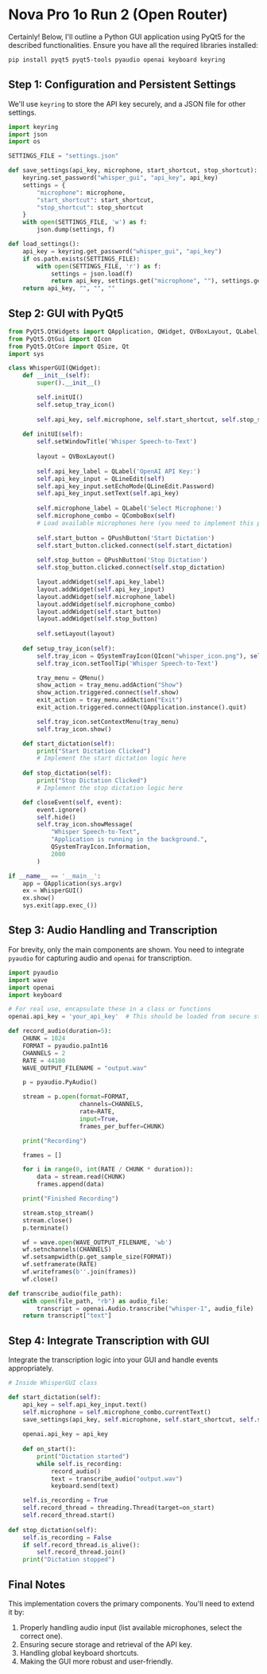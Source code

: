 # Nova Pro 1o Run 2 (Open Router)

Certainly! Below, I'll outline a Python GUI application using PyQt5 for the described functionalities. Ensure you have all the required libraries installed:

```bash
pip install pyqt5 pyqt5-tools pyaudio openai keyboard keyring
```

## Step 1: Configuration and Persistent Settings

We'll use `keyring` to store the API key securely, and a JSON file for other settings.

```python
import keyring
import json
import os

SETTINGS_FILE = "settings.json"

def save_settings(api_key, microphone, start_shortcut, stop_shortcut):
    keyring.set_password("whisper_gui", "api_key", api_key)
    settings = {
        "microphone": microphone,
        "start_shortcut": start_shortcut,
        "stop_shortcut": stop_shortcut
    }
    with open(SETTINGS_FILE, 'w') as f:
        json.dump(settings, f)

def load_settings():
    api_key = keyring.get_password("whisper_gui", "api_key")
    if os.path.exists(SETTINGS_FILE):
        with open(SETTINGS_FILE, 'r') as f:
            settings = json.load(f)
            return api_key, settings.get("microphone", ""), settings.get("start_shortcut", ""), settings.get("stop_shortcut", "")
    return api_key, "", "", ""
```

## Step 2: GUI with PyQt5

```python
from PyQt5.QtWidgets import QApplication, QWidget, QVBoxLayout, QLabel, QLineEdit, QPushButton, QComboBox, QSystemTrayIcon, QMenu
from PyQt5.QtGui import QIcon
from PyQt5.QtCore import QSize, Qt
import sys

class WhisperGUI(QWidget):
    def __init__(self):
        super().__init__()

        self.initUI()
        self.setup_tray_icon()
        
        self.api_key, self.microphone, self.start_shortcut, self.stop_shortcut = load_settings()
        
    def initUI(self):
        self.setWindowTitle('Whisper Speech-to-Text')
        
        layout = QVBoxLayout()
        
        self.api_key_label = QLabel('OpenAI API Key:')
        self.api_key_input = QLineEdit(self)
        self.api_key_input.setEchoMode(QLineEdit.Password)
        self.api_key_input.setText(self.api_key)
        
        self.microphone_label = QLabel('Select Microphone:')
        self.microphone_combo = QComboBox(self)
        # Load available microphones here (you need to implement this part using pyaudio)
        
        self.start_button = QPushButton('Start Dictation')
        self.start_button.clicked.connect(self.start_dictation)
        
        self.stop_button = QPushButton('Stop Dictation')
        self.stop_button.clicked.connect(self.stop_dictation)

        layout.addWidget(self.api_key_label)
        layout.addWidget(self.api_key_input)
        layout.addWidget(self.microphone_label)
        layout.addWidget(self.microphone_combo)
        layout.addWidget(self.start_button)
        layout.addWidget(self.stop_button)
        
        self.setLayout(layout)
        
    def setup_tray_icon(self):
        self.tray_icon = QSystemTrayIcon(QIcon("whisper_icon.png"), self)
        self.tray_icon.setToolTip('Whisper Speech-to-Text')

        tray_menu = QMenu()
        show_action = tray_menu.addAction("Show")
        show_action.triggered.connect(self.show)
        exit_action = tray_menu.addAction("Exit")
        exit_action.triggered.connect(QApplication.instance().quit)

        self.tray_icon.setContextMenu(tray_menu)
        self.tray_icon.show()

    def start_dictation(self):
        print("Start Dictation Clicked")
        # Implement the start dictation logic here
        
    def stop_dictation(self):
        print("Stop Dictation Clicked")
        # Implement the stop dictation logic here

    def closeEvent(self, event):
        event.ignore()
        self.hide()
        self.tray_icon.showMessage(
            "Whisper Speech-to-Text",
            "Application is running in the background.",
            QSystemTrayIcon.Information,
            2000
        )

if __name__ == '__main__':
    app = QApplication(sys.argv)
    ex = WhisperGUI()
    ex.show()
    sys.exit(app.exec_())
```

## Step 3: Audio Handling and Transcription

For brevity, only the main components are shown. You need to integrate `pyaudio` for capturing audio and `openai` for transcription.

```python
import pyaudio
import wave
import openai
import keyboard

# For real use, encapsulate these in a class or functions
openai.api_key = 'your_api_key'  # This should be loaded from secure storage

def record_audio(duration=5):
    CHUNK = 1024
    FORMAT = pyaudio.paInt16
    CHANNELS = 2
    RATE = 44100
    WAVE_OUTPUT_FILENAME = "output.wav"

    p = pyaudio.PyAudio()

    stream = p.open(format=FORMAT,
                    channels=CHANNELS,
                    rate=RATE,
                    input=True,
                    frames_per_buffer=CHUNK)

    print("Recording")

    frames = []

    for i in range(0, int(RATE / CHUNK * duration)):
        data = stream.read(CHUNK)
        frames.append(data)

    print("Finished Recording")

    stream.stop_stream()
    stream.close()
    p.terminate()

    wf = wave.open(WAVE_OUTPUT_FILENAME, 'wb')
    wf.setnchannels(CHANNELS)
    wf.setsampwidth(p.get_sample_size(FORMAT))
    wf.setframerate(RATE)
    wf.writeframes(b''.join(frames))
    wf.close()

def transcribe_audio(file_path):
    with open(file_path, "rb") as audio_file:
        transcript = openai.Audio.transcribe("whisper-1", audio_file)
    return transcript["text"]
```

## Step 4: Integrate Transcription with GUI

Integrate the transcription logic into your GUI and handle events appropriately.

```python
# Inside WhisperGUI class

def start_dictation(self):
    api_key = self.api_key_input.text()
    self.microphone = self.microphone_combo.currentText()
    save_settings(api_key, self.microphone, self.start_shortcut, self.stop_shortcut)
    
    openai.api_key = api_key
    
    def on_start():
        print("Dictation started")
        while self.is_recording:
            record_audio()
            text = transcribe_audio("output.wav")
            keyboard.send(text)

    self.is_recording = True
    self.record_thread = threading.Thread(target=on_start)
    self.record_thread.start()
    
def stop_dictation(self):
    self.is_recording = False
    if self.record_thread.is_alive():
        self.record_thread.join()
    print("Dictation stopped")
```

## Final Notes

This implementation covers the primary components. You'll need to extend it by:

1. Properly handling audio input (list available microphones, select the correct one).
2. Ensuring secure storage and retrieval of the API key.
3. Handling global keyboard shortcuts.
4. Making the GUI more robust and user-friendly.
